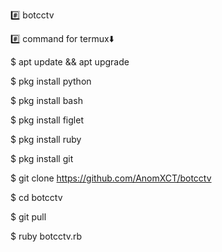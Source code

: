 #️⃣ botcctv

#️⃣ command for termux⬇️

$ apt update && apt upgrade

$ pkg install python

$ pkg install bash

$ pkg install figlet

$ pkg install ruby

$ pkg install git

$ git clone https://github.com/AnomXCT/botcctv

$ cd botcctv

$ git pull

$ ruby botcctv.rb
